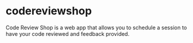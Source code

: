 # codereviewshop

Code Review Shop is a web app that allows you to schedule a session to have your code reviewed and feedback provided.
